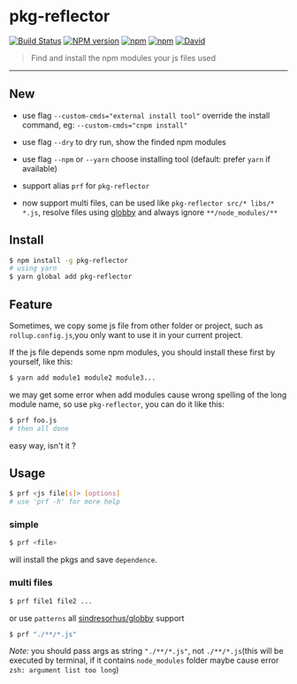 # pkg-reflector 

[![Build Status](https://img.shields.io/circleci/project/zcong1993/pkg-reflector/master.svg?style=flat)](https://circleci.com/gh/zcong1993/pkg-reflector) [![NPM version](https://img.shields.io/npm/v/pkg-reflector.svg?style=flat-square)](https://npmjs.com/package/pkg-reflector) [![npm](https://img.shields.io/npm/dm/pkg-reflector.svg)](https://www.npmjs.com/package/pkg-reflector)
[![npm](https://img.shields.io/npm/dt/pkg-reflector.svg)](https://www.npmjs.com/package/pkg-reflector)
[![David](https://img.shields.io/david/zcong1993/pkg-reflector.svg)](https://david-dm.org/zcong1993/pkg-reflector)

> Find and install the npm modules your js files used

---

## New

- use flag `--custom-cmds="external install tool"` override the install command, eg: `--custom-cmds="cnpm install"`

- use flag `--dry` to dry run, show the finded npm modules

- use flag `--npm` or `--yarn` choose installing tool (default: prefer `yarn` if available)

- support alias `prf` for `pkg-reflector`

- now support multi files, can be used like `pkg-reflector src/* libs/* *.js`, resolve files using [globby](https://github.com/sindresorhus/globby) and always ignore `**/node_modules/**`

## Install

```sh
$ npm install -g pkg-reflector
# using yarn
$ yarn global add pkg-reflector
```

## Feature

Sometimes, we copy some js file from other folder or project, such as `rollup.config.js`,you only want to use it in your current project.

If the js file depends some npm modules, you should install these first by yourself, like this:

```sh
$ yarn add module1 module2 module3...
```

we may get some error when add modules cause wrong spelling of the long module name, so use `pkg-reflector`, you can do it like this:

```sh
$ prf foo.js
# then all done
```

easy way, isn't it ?

## Usage
```sh
$ prf <js file[s]> [options]
# use 'prf -h' for more help
```

### simple
```sh
$ prf <file>
```


will install the pkgs and save `dependence`.

### multi files

```sh
$ prf file1 file2 ...
```

or use `patterns` all [sindresorhus/globby](https://github.com/sindresorhus/globby) support

```sh
$ prf "./**/*.js" 
```
*Note:* you should pass args as string `"./**/*.js"`, not `./**/*.js`(this will be executed by terminal, if it contains `node_modules` folder maybe cause error `zsh: argument list too long`)

